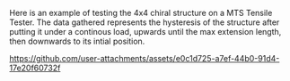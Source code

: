 Here is an example of testing the 4x4 chiral structure on a MTS Tensile Tester.
The data gathered represents the hysteresis of the structure after putting it under a continous load, upwards until the max extension 
length, then downwards to its intial position.


https://github.com/user-attachments/assets/e0c1d725-a7ef-44b0-91d4-17e20f60732f

